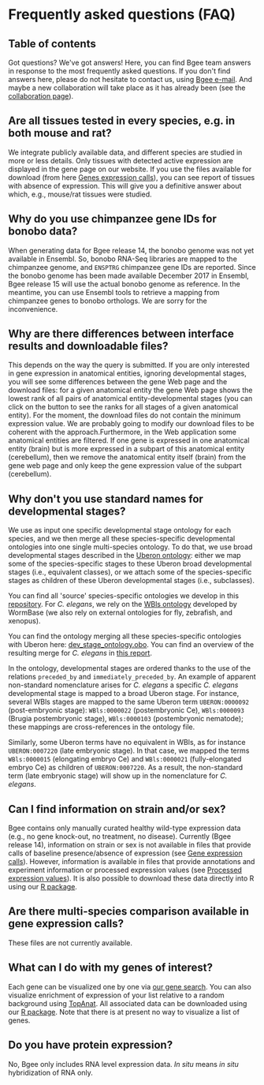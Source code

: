 # Frequently asked questions (FAQ)

## Table of contents

Got questions? We've got answers! Here, you can find Bgee team answers in response to the most frequently asked questions. If you don't find answers here, please do not hesitate to contact us, using [Bgee e-mail](mailto:Bgee@sib.swiss). And maybe a new collaboration will take place as it has already been (see the [collaboration page](/about/collaborations)).

## Are all tissues tested in every species, e.g. in both mouse and rat?

We integrate publicly available data, and different species are studied in more or less details. Only tissues with detected active expression are displayed in the gene page on our website. If you use the files available for download (from here [Genes expression calls](/download/gene-expression-calls)), you can see report of tissues with absence of expression. This will give you a definitive answer about which, e.g., mouse/rat tissues were studied.

## Why do you use chimpanzee gene IDs for bonobo data?

When generating data for Bgee release 14, the bonobo genome was not yet available in Ensembl. So, bonobo RNA-Seq libraries are mapped to the chimpanzee genome, and `ENSPTRG` chimpanzee gene IDs are reported. Since the bonobo genome has been made available December 2017 in Ensembl, Bgee release 15 will use the actual bonobo genome as reference. In the meantime, you can use Ensembl tools to retrieve a mapping from chimpanzee genes to bonobo orthologs. We are sorry for the inconvenience.

## Why are there differences between interface results and downloadable files?

This depends on the way the query is submitted. If you are only interested in gene expression in anatomical entities, ignoring developmental stages, you will see some differences between the gene Web page and the download files: for a given anatomical entity the gene Web page shows the lowest rank of all pairs of anatomical entity-developmental stages (you can click on the button to see the ranks for all stages of a given anatomical entity). For the moment, the download files do not contain the minimum expression value. We are probably going to modify our download files to be coherent with the approach.Furthermore, in the Web application some anatomical entities are filtered. If one gene is expressed in one anatomical entity (brain) but is more expressed in a subpart of this anatomical entity (cerebellum), then we remove the anatomical entity itself (brain) from the gene web page and only keep the gene expression value of the subpart (cerebellum).

## Why don't you use standard names for developmental stages?

We use as input one specific developmental stage ontology for each species, and we then merge all these species-specific developmental ontologies into one single multi-species ontology. To do that, we use broad developmental stages described in the [Uberon ontology](https://github.com/obophenotype/developmental-stage-ontologies/tree/master/src): either we map some of the species-specific stages to these Uberon broad developmental stages (i.e., equivalent classes), or we attach some of the species-specific stages as children of these Uberon developmental stages (i.e., subclasses).

You can find all 'source' species-specific ontologies we develop in this [repository](https://github.com/obophenotype/developmental-stage-ontologies/tree/master/src). For _C. elegans_, we rely on the [WBls ontology](http://www.obofoundry.org/ontology/wbls.html) developed by WormBase (we also rely on external ontologies for fly, zebrafish, and xenopus).

You can find the ontology merging all these species-specific ontologies with Uberon here: [dev\_stage\_ontology.obo](https://github.com/obophenotype/developmental-stage-ontologies/blob/master/external/bgee/dev_stage_ontology.obo). You can find an overview of the resulting merge for _C. elegans_ in [this report](https://github.com/obophenotype/developmental-stage-ontologies/blob/master/external/bgee/report.md#caenorhabditis-elegans).

In the ontology, developmental stages are ordered thanks to the use of the relations `preceded_by` and `immediately_preceded_by`.
An example of apparent non-standard nomenclature arises for _C. elegans_ a specific _C. elegans_ developmental stage is mapped to a broad Uberon stage. For instance, several WBls stages are mapped to the same Uberon term `UBERON:0000092` (post-embryonic stage): `WBls:0000022` (postembryonic Ce), `WBls:0000093` (Brugia postembryonic stage), `WBls:0000103` (postembryonic nematode); these mappings are cross-references in the ontology file.

Similarly, some Uberon terms have no equivalent in WBls, as for instance `UBERON:0007220` (late embryonic stage). In that case, we mapped the terms `WBls:0000015` (elongating embryo Ce) and `WBls:0000021` (fully-elongated embryo Ce) as children of `UBERON:0007220`. As a result, the non-standard term (late embryonic stage) will show up in the nomenclature for _C. elegans_.

## Can I find information on strain and/or sex?

Bgee contains only manually curated healthy wild-type expression data (e.g., no gene knock-out, no treatment, no disease). Currently (Bgee release 14), information on strain or sex is not available in files that provide calls of baseline presence/absence of expression (see [Gene expression calls](/download/gene-expression-calls)). However, information is available in files that provide annotations and experiment information or processed expression values (see [Processed expression values](/download/processed-expression-values)). It is also possible to download these data directly into R using our [R package](https://bioconductor.org/packages/BgeeDB/).

## Are there multi-species comparison available in gene expression calls?

These files are not currently available.

## What can I do with my genes of interest?

Each gene can be visualized one by one via [our gene search](/search/genes). You can also visualize enrichment of expression of your list relative to a random background using [TopAnat](/analysis/top-anat/). All associated data can be downloaded using our [R package](https://bioconductor.org/packages/BgeeDB/). Note that there is at present no way to visualize a list of genes.

## Do you have protein expression?

No, Bgee only includes RNA level expression data. _In situ_ means _in situ_ hybridization of RNA only.
